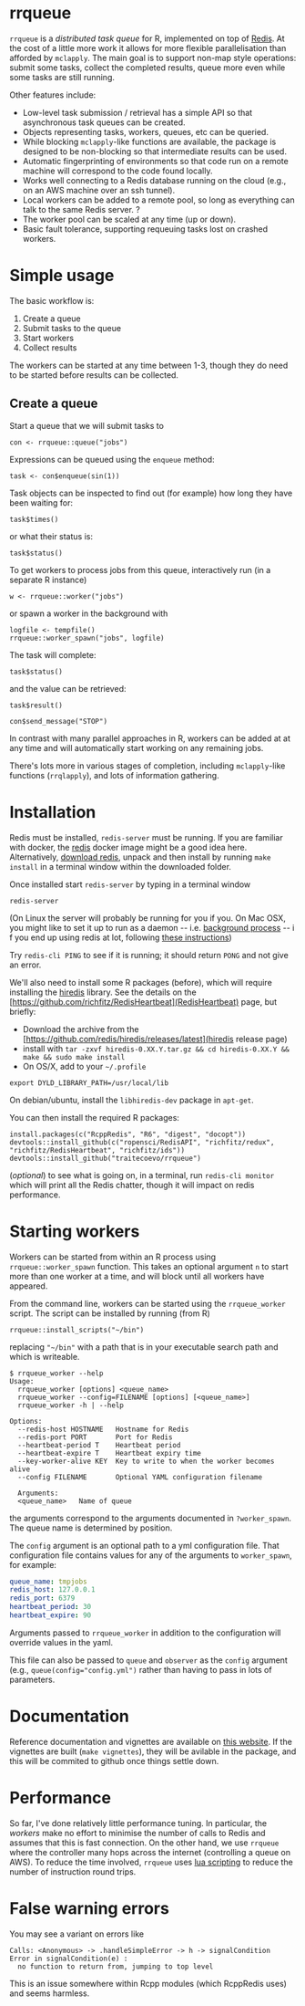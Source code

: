 # rrqueue

`rrqueue` is a *distributed task queue* for R, implemented on top of  [Redis](http://redis.io).  At the cost of a little more work it allows for more flexible parallelisation than afforded by `mclapply`.  The main goal is to support non-map style operations: submit some tasks, collect the completed results, queue more even while some tasks are still running.

Other features include:

* Low-level task submission / retrieval has a simple API so that asynchronous task queues can be created.
* Objects representing tasks, workers, queues, etc can be queried.
* While blocking `mclapply`-like functions are available, the package is designed to be non-blocking so that intermediate results can be used.
* Automatic fingerprinting of environments so that code run on a remote machine will correspond to the code found locally.
* Works well connecting to a Redis database running on the cloud (e.g., on an AWS machine over an ssh tunnel).
* Local workers can be added to a remote pool, so long as everything can talk to the same Redis server.
?
* The worker pool can be scaled at any time (up or down).
* Basic fault tolerance, supporting requeuing tasks lost on crashed workers.

# Simple usage

The basic workflow is:

1. Create a queue
2. Submit tasks to the queue
3. Start workers
4. Collect results

The workers can be started at any time between 1-3, though they do need to be started before results can be collected.

## Create a queue

Start a queue that we will submit tasks to
```
con <- rrqueue::queue("jobs")
```

Expressions can be queued using the `enqueue` method:

```
task <- con$enqueue(sin(1))
```

Task objects can be inspected to find out (for example) how long they have been waiting for:

```
task$times()
```

or what their status is:

```
task$status()
```

To get workers to process jobs from this queue, interactively run (in a separate R instance)

```
w <- rrqueue::worker("jobs")
```

or spawn a worker in the background with

```
logfile <- tempfile()
rrqueue::worker_spawn("jobs", logfile)
```

The task will complete:

```
task$status()
```

and the value can be retrieved:

```
task$result()
```

```
con$send_message("STOP")
```

In contrast with many parallel approaches in R, workers can be added at at any time and will automatically start working on any remaining jobs.

There's lots more in various stages of completion, including `mclapply`-like functions (`rrqlapply`), and lots of information gathering.

# Installation

Redis must be installed, `redis-server` must be running.  If you are familiar with docker, the [redis](https://registry.hub.docker.com/_/redis/) docker image might be a good idea here. Alternatively, [download redis](http://redis.io/download), unpack and then install by running `make install` in a terminal window within the downloaded folder.

Once installed start `redis-server` by typing in a terminal window

```
redis-server
```
(On Linux the server will probably be running for you if you. On Mac OSX, you might like to set it up to run as a daemon -- i.e. [background process](https://en.wikipedia.org/wiki/Daemon_(computing)) -- i f you end up using redis at lot, following [these instructions](http://naleid.com/blog/2011/03/05/running-redis-as-a-user-daemon-on-osx-with-launchd))

Try `redis-cli PING` to see if it is running; it should return `PONG` and not give an error.

We'll also need to install some R packages (before), which will require installing the [hiredis](https://github.com/redis/hiredis) library.  See the details on the [https://github.com/richfitz/RedisHeartbeat](RedisHeartbeat) page, but briefly:

* Download the archive from the [https://github.com/redis/hiredis/releases/latest](hiredis release  page)
* install with `tar -zxvf hiredis-0.XX.Y.tar.gz && cd hiredis-0.XX.Y && make && sudo make install`
* On OS/X, add to your `~/.profile`

```
export DYLD_LIBRARY_PATH=/usr/local/lib
```

On debian/ubuntu, install the `libhiredis-dev` package in `apt-get`.

You can then install the required R packages:

```
install.packages(c("RcppRedis", "R6", "digest", "docopt"))
devtools::install_github(c("ropensci/RedisAPI", "richfitz/redux", "richfitz/RedisHeartbeat", "richfitz/ids"))
devtools::install_github("traitecoevo/rrqueue")
```

(*optional*) to see what is going on, in a terminal, run `redis-cli monitor` which will print all the Redis chatter, though it will impact on redis performance.

# Starting workers

Workers can be started from within an R process using `rrqueue::worker_spawn` function.  This takes an optional argument `n` to start more than one worker at a time, and will block until all workers have appeared.

From the command line, workers can be started using the `rrqueue_worker` script.  The script can be installed by running (from R)

```
rrqueue::install_scripts("~/bin")
```

replacing `"~/bin"` with a path that is in your executable search path and which is writeable.

```
$ rrqueue_worker --help
Usage:
  rrqueue_worker [options] <queue_name>
  rrqueue_worker --config=FILENAME [options] [<queue_name>]
  rrqueue_worker -h | --help

Options:
  --redis-host HOSTNAME   Hostname for Redis
  --redis-port PORT       Port for Redis
  --heartbeat-period T    Heartbeat period
  --heartbeat-expire T    Heartbeat expiry time
  --key-worker-alive KEY  Key to write to when the worker becomes alive
  --config FILENAME       Optional YAML configuration filename

  Arguments:
  <queue_name>   Name of queue
```

the arguments correspond to the arguments documented in `?worker_spawn`.  The queue name is determined by position.

The `config` argument is an optional path to a yml configuration file.  That configuration file contains values for any of the arguments to `worker_spawn`, for example:

```yaml
queue_name: tmpjobs
redis_host: 127.0.0.1
redis_port: 6379
heartbeat_period: 30
heartbeat_expire: 90
```

Arguments passed to `rrqueue_worker` in addition to the configuration will override values in the yaml.

This file can also be passed to `queue` and `observer` as the `config` argument (e.g., `queue(config="config.yml")` rather than having to pass in lots of parameters.

# Documentation

Reference documentation and vignettes are available on [this website](http://traitecoevo.github.io/rrqueue/).  If the vignettes are built (`make vignettes`), they will be avilable in the package, and this will be commited to github once things settle down.

# Performance

So far, I've done relatively little performance tuning.  In particular, the *workers* make no effort to minimise the number of calls to Redis and assumes that this is fast connection.  On the other hand, we use `rrqueue` where the controller many hops across the internet (controlling a queue on AWS).  To reduce the time involved, `rrqueue` uses [lua scripting](https://en.wikipedia.org/wiki/Lua_(programming_language)) to reduce the number of instruction round trips.

# False warning errors

You may see a variant on errors like

```
Calls: <Anonymous> -> .handleSimpleError -> h -> signalCondition
Error in signalCondition(e) :
  no function to return from, jumping to top level
```

This is an issue somewhere within Rcpp modules (which RcppRedis uses) and seems harmless.
